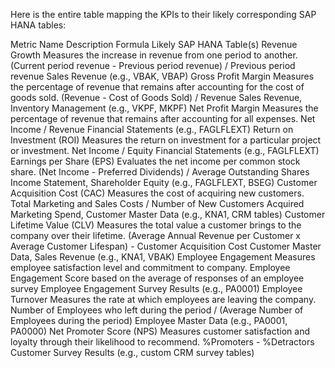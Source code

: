 Here is the entire table mapping the KPIs to their likely corresponding SAP HANA tables:

Metric Name	Description	Formula	Likely SAP HANA Table(s)
Revenue Growth	Measures the increase in revenue from one period to another.	(Current period revenue - Previous period revenue) / Previous period revenue	Sales Revenue (e.g., VBAK, VBAP)
Gross Profit Margin	Measures the percentage of revenue that remains after accounting for the cost of goods sold.	(Revenue - Cost of Goods Sold) / Revenue	Sales Revenue, Inventory Management (e.g., VKPF, MKPF)
Net Profit Margin	Measures the percentage of revenue that remains after accounting for all expenses.	Net Income / Revenue	Financial Statements (e.g., FAGLFLEXT)
Return on Investment (ROI)	Measures the return on investment for a particular project or investment.	Net Income / Equity	Financial Statements (e.g., FAGLFLEXT)
Earnings per Share (EPS)	Evaluates the net income per common stock share.	(Net Income - Preferred Dividends) / Average Outstanding Shares	Income Statement, Shareholder Equity (e.g., FAGLFLEXT, BSEG)
Customer Acquisition Cost (CAC)	Measures the cost of acquiring new customers.	Total Marketing and Sales Costs / Number of New Customers Acquired	Marketing Spend, Customer Master Data (e.g., KNA1, CRM tables)
Customer Lifetime Value (CLV)	Measures the total value a customer brings to the company over their lifetime.	(Average Annual Revenue per Customer x Average Customer Lifespan) - Customer Acquisition Cost	Customer Master Data, Sales Revenue (e.g., KNA1, VBAK)
Employee Engagement	Measures employee satisfaction level and commitment to company.	Employee Engagement Score based on the average of responses of an employee survey	Employee Engagement Survey Results (e.g., PA0001)
Employee Turnover	Measures the rate at which employees are leaving the company.	Number of Employees who left during the period / (Average Number of Employees during the period)	Employee Master Data (e.g., PA0001, PA0000)
Net Promoter Score (NPS)	Measures customer satisfaction and loyalty through their likelihood to recommend.	%Promoters - %Detractors	Customer Survey Results (e.g., custom CRM survey tables)
